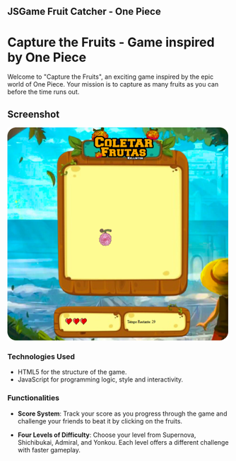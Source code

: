 ## JSGame Fruit Catcher - One Piece


# Capture the Fruits - Game inspired by One Piece


Welcome to "Capture the Fruits", an exciting game inspired by the epic world of One Piece. Your mission is to capture as many fruits as you can before the time runs out.


## Screenshot

<p>

<img width="500" height="481" src="./to_readme/imagem_fundo_game.png">

</p>


### Technologies Used

- HTML5 for the structure of the game.
- JavaScript for programming logic, style and interactivity.


### Functionalities

- **Score System**: Track your score as you progress through the game and challenge your friends to beat it by clicking on the fruits.

- **Four Levels of Difficulty**: Choose your level from Supernova, Shichibukai, Admiral, and Yonkou. Each level offers a different challenge with faster gameplay.





